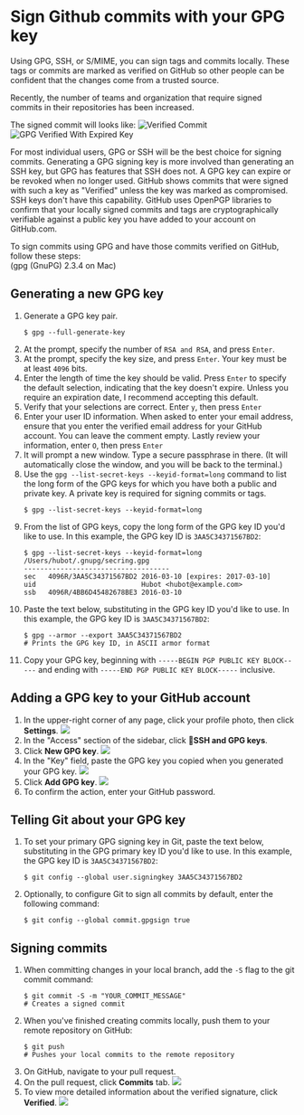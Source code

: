 # Sign Github commits with your GPG key

Using GPG, SSH, or S/MIME, you can sign tags and commits locally. These tags or commits are marked as verified on GitHub so other people can be confident that the changes come from a trusted source.

Recently, the number of teams and organization that require signed commits in their repositories has been increased.

The signed commit will looks like:
![Verified Commit](https://docs.github.com/assets/cb-32676/mw-1000/images/help/commits/verified-commit.webp)
![GPG Verified With Expired Key](https://docs.github.com/assets/cb-111538/mw-1000/images/help/settings/gpg-verified-with-expired-key.webp)

For most individual users, GPG or SSH will be the best choice for signing commits.
Generating a GPG signing key is more involved than generating an SSH key, but GPG has features that SSH does not. A GPG key can expire or be revoked when no longer used. GitHub shows commits that were signed with such a key as "Verified" unless the key was marked as compromised. SSH keys don't have this capability.
GitHub uses OpenPGP libraries to confirm that your locally signed commits and tags are cryptographically verifiable against a public key you have added to your account on GitHub.com.

To sign commits using GPG and have those commits verified on GitHub, follow these steps:<br/>
(gpg (GnuPG) 2.3.4 on Mac)

## Generating a new GPG key

1. Generate a GPG key pair.
   ```
   $ gpg --full-generate-key
   ```
2. At the prompt, specify the number of `RSA and RSA`, and press `Enter`.
3. At the prompt, specify the key size, and press `Enter`. Your key must be at least `4096` bits.
4. Enter the length of time the key should be valid. Press `Enter` to specify the default selection, indicating that the key doesn't expire. Unless you require an expiration date, I recommend accepting this default.
5. Verify that your selections are correct. Enter `y`, then press `Enter`
6. Enter your user ID information. When asked to enter your email address, ensure that you enter the verified email address for your GitHub account. You can leave the comment empty. Lastly review your information, enter `O`, then press `Enter`
7. It will prompt a new window. Type a secure passphrase in there. (It will automatically close the window, and you will be back to the terminal.)
8. Use the `gpg --list-secret-keys --keyid-format=long` command to list the long form of the GPG keys for which you have both a public and private key. A private key is required for signing commits or tags.
   ```
   $ gpg --list-secret-keys --keyid-format=long
   ```
9. From the list of GPG keys, copy the long form of the GPG key ID you'd like to use. In this example, the GPG key ID is `3AA5C34371567BD2`:
   ```
   $ gpg --list-secret-keys --keyid-format=long
   /Users/hubot/.gnupg/secring.gpg
   ------------------------------------
   sec   4096R/3AA5C34371567BD2 2016-03-10 [expires: 2017-03-10]
   uid                          Hubot <hubot@example.com>
   ssb   4096R/4BB6D45482678BE3 2016-03-10
   ```
10. Paste the text below, substituting in the GPG key ID you'd like to use. In this example, the GPG key ID is `3AA5C34371567BD2`:
    ```
    $ gpg --armor --export 3AA5C34371567BD2
    # Prints the GPG key ID, in ASCII armor format
    ```
11. Copy your GPG key, beginning with `-----BEGIN PGP PUBLIC KEY BLOCK-----` and ending with `-----END PGP PUBLIC KEY BLOCK-----` inclusive.

## Adding a GPG key to your GitHub account

1. In the upper-right corner of any page, click your profile photo, then click **Settings**.
   ![](https://docs.github.com/assets/cb-139735/mw-1000/images/help/settings/userbar-account-settings.webp)
2. In the "Access" section of the sidebar, click **🔑SSH and GPG keys**.
3. Click **New GPG key**.
   ![](https://docs.github.com/assets/cb-6700/mw-1000/images/help/settings/gpg-add-gpg-key.webp)
4. In the "Key" field, paste the GPG key you copied when you generated your GPG key.
   ![](https://docs.github.com/assets/cb-12077/mw-1000/images/help/settings/gpg-key-paste.webp)
5. Click **Add GPG key**.
   ![](https://docs.github.com/assets/cb-2898/mw-1000/images/help/settings/gpg-add-key.webp)
6. To confirm the action, enter your GitHub password.

## Telling Git about your GPG key

1. To set your primary GPG signing key in Git, paste the text below, substituting in the GPG primary key ID you'd like to use. In this example, the GPG key ID is `3AA5C34371567BD2`:
   ```
   $ git config --global user.signingkey 3AA5C34371567BD2
   ```
2. Optionally, to configure Git to sign all commits by default, enter the following command:
   ```
   $ git config --global commit.gpgsign true
   ```

## Signing commits

1. When committing changes in your local branch, add the `-S` flag to the git commit command:
   ```
   $ git commit -S -m "YOUR_COMMIT_MESSAGE"
   # Creates a signed commit
   ```
2. When you've finished creating commits locally, push them to your remote repository on GitHub:
   ```
   $ git push
   # Pushes your local commits to the remote repository
   ```
3. On GitHub, navigate to your pull request.
4. On the pull request, click **Commits** tab.
   ![](https://docs.github.com/assets/cb-167340/mw-1000/images/help/pull_requests/pull-request-tabs-commits.webp)
5. To view more detailed information about the verified signature, click **Verified**.
   ![](https://docs.github.com/assets/cb-32676/mw-1000/images/help/commits/verified-commit.webp)


